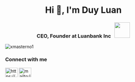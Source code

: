 <h1 align="center">Hi 👋, I'm Duy Luan</h1>
<h3 align="center">CEO, Founder at Luanbank Inc&nbsp;&nbsp;&nbsp;<img src="https://media.giphy.com/media/WUlplcMpOCEmTGBtBW/giphy.gif" width="50"> </h3>

<p align="left"> <img src="https://komarev.com/ghpvc/?username=xmasterno1&label=Profile%20views&color=0e75b6&style=flat" alt="xmasterno1" /> </p>


<h3 align="left">Connect with me</h3>
<p align="left">
<a href="https://www.facebook.com/xmasterno1" target="blank"><img align="center" src="https://raw.githubusercontent.com/rahuldkjain/github-profile-readme-generator/master/src/images/icons/Social/facebook.svg" alt="https://www.facebook.com/xmasterno1" height="30" width="40" /></a>
<a href="mailto:luanphungduy@gmail.com" target="blank"><img align="center" src="https://w7.pngwing.com/pngs/799/918/png-transparent-mail-google-gmail-google-s-logo-icon.png" alt="mailto:luanphungduy@gmail.com" height="30" width="40" /></a>
</p>
